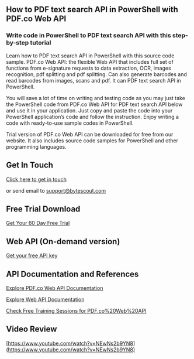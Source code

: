 ## How to PDF text search API in PowerShell with PDF.co Web API

### Write code in PowerShell to PDF text search API with this step-by-step tutorial

Learn how to PDF text search API in PowerShell with this source code sample. PDF.co Web API: the flexible Web API that includes full set of functions from e-signature requests to data extraction, OCR, images recognition, pdf splitting and pdf splitting. Can also generate barcodes and read barcodes from images, scans and pdf. It can PDF text search API in PowerShell.

You will save a lot of time on writing and testing code as you may just take the PowerShell code from PDF.co Web API for PDF text search API below and use it in your application. Just copy and paste the code into your PowerShell application’s code and follow the instruction. Enjoy writing a code with ready-to-use sample codes in PowerShell.

Trial version of PDF.co Web API can be downloaded for free from our website. It also includes source code samples for PowerShell and other programming languages.

## Get In Touch

[Click here to get in touch](https://bytescout.zendesk.com/hc/en-us/requests/new?subject=PDF.co%20Web%20API%20Question)

or send email to [support@bytescout.com](mailto:support@bytescout.com?subject=PDF.co%20Web%20API%20Question) 

## Free Trial Download

[Get Your 60 Day Free Trial](https://bytescout.com/download/web-installer?utm_source=github-readme)

## Web API (On-demand version)

[Get your free API key](https://pdf.co/documentation/api?utm_source=github-readme)

## API Documentation and References

[Explore PDF.co Web API Documentation](https://bytescout.com/documentation/index.html?utm_source=github-readme)

[Explore Web API Documentation](https://pdf.co/documentation/api?utm_source=github-readme)

[Check Free Training Sessions for PDF.co%20Web%20API](https://academy.bytescout.com/)

## Video Review

[https://www.youtube.com/watch?v=NEwNs2b9YN8](https://www.youtube.com/watch?v=NEwNs2b9YN8)